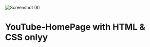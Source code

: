 ![Screenshot (8)](https://github.com/makary-yasser/YouTube-HomePage/assets/134233406/735d9515-1e7c-4333-b1ec-4c9c19c4dd0f)
# YouTube-HomePage with HTML & CSS onlyy

